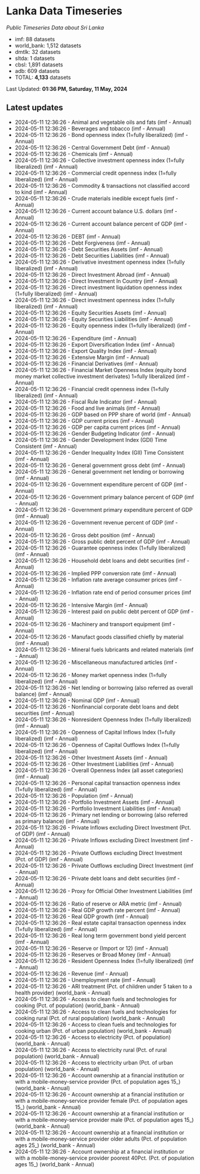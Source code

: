 # Lanka Data Timeseries
*Public Timeseries Data about Sri Lanka*

* imf: 88 datasets
* world_bank: 1,512 datasets
* dmtlk: 32 datasets
* sltda: 1 datasets
* cbsl: 1,891 datasets
* adb: 609 datasets
* TOTAL: **4,133** datasets

Last Updated: **01:36 PM, Saturday, 11 May, 2024**

## Latest updates

* 2024-05-11 12:36:26 - Animal and vegetable oils and fats (imf - Annual)
* 2024-05-11 12:36:26 - Beverages and tobacco (imf - Annual)
* 2024-05-11 12:36:26 - Bond openness index (1=fully liberalized) (imf - Annual)
* 2024-05-11 12:36:26 - Central Government Debt (imf - Annual)
* 2024-05-11 12:36:26 - Chemicals (imf - Annual)
* 2024-05-11 12:36:26 - Collective investment openness index (1=fully liberalized) (imf - Annual)
* 2024-05-11 12:36:26 - Commercial credit openness index (1=fully liberalized) (imf - Annual)
* 2024-05-11 12:36:26 - Commodity & transactions not classified accord to kind (imf - Annual)
* 2024-05-11 12:36:26 - Crude materials inedible except fuels (imf - Annual)
* 2024-05-11 12:36:26 - Current account balance U.S. dollars (imf - Annual)
* 2024-05-11 12:36:26 - Current account balance percent of GDP (imf - Annual)
* 2024-05-11 12:36:26 - DEBT (imf - Annual)
* 2024-05-11 12:36:26 - Debt Forgiveness (imf - Annual)
* 2024-05-11 12:36:26 - Debt Securities Assets (imf - Annual)
* 2024-05-11 12:36:26 - Debt Securities Liabilities (imf - Annual)
* 2024-05-11 12:36:26 - Derivative investment openness index (1=fully liberalized) (imf - Annual)
* 2024-05-11 12:36:26 - Direct Investment Abroad (imf - Annual)
* 2024-05-11 12:36:26 - Direct Investment In Country (imf - Annual)
* 2024-05-11 12:36:26 - Direct investment liquidation openness index (1=fully liberalized) (imf - Annual)
* 2024-05-11 12:36:26 - Direct investment openness index (1=fully liberalized) (imf - Annual)
* 2024-05-11 12:36:26 - Equity Securities Assets (imf - Annual)
* 2024-05-11 12:36:26 - Equity Securities Liabilities (imf - Annual)
* 2024-05-11 12:36:26 - Equity openness index (1=fully liberalized) (imf - Annual)
* 2024-05-11 12:36:26 - Expenditure (imf - Annual)
* 2024-05-11 12:36:26 - Export Diversification Index (imf - Annual)
* 2024-05-11 12:36:26 - Export Quality Index (imf - Annual)
* 2024-05-11 12:36:26 - Extensive Margin (imf - Annual)
* 2024-05-11 12:36:26 - Financial Derivatives (imf - Annual)
* 2024-05-11 12:36:26 - Financial Market Openness Index (equity bond money market collective investment derivates) 1=fully liberalized (imf - Annual)
* 2024-05-11 12:36:26 - Financial credit openness index (1=fully liberalized) (imf - Annual)
* 2024-05-11 12:36:26 - Fiscal Rule Indicator (imf - Annual)
* 2024-05-11 12:36:26 - Food and live animals (imf - Annual)
* 2024-05-11 12:36:26 - GDP based on PPP share of world (imf - Annual)
* 2024-05-11 12:36:26 - GDP current prices (imf - Annual)
* 2024-05-11 12:36:26 - GDP per capita current prices (imf - Annual)
* 2024-05-11 12:36:26 - Gender Budgeting Indicator (imf - Annual)
* 2024-05-11 12:36:26 - Gender Development Index (GDI) Time Consistent (imf - Annual)
* 2024-05-11 12:36:26 - Gender Inequality Index (GII) Time Consistent (imf - Annual)
* 2024-05-11 12:36:26 - General government gross debt (imf - Annual)
* 2024-05-11 12:36:26 - General government net lending or borrowing (imf - Annual)
* 2024-05-11 12:36:26 - Government expenditure percent of GDP (imf - Annual)
* 2024-05-11 12:36:26 - Government primary balance percent of GDP (imf - Annual)
* 2024-05-11 12:36:26 - Government primary expenditure percent of GDP (imf - Annual)
* 2024-05-11 12:36:26 - Government revenue percent of GDP (imf - Annual)
* 2024-05-11 12:36:26 - Gross debt position (imf - Annual)
* 2024-05-11 12:36:26 - Gross public debt percent of GDP (imf - Annual)
* 2024-05-11 12:36:26 - Guarantee openness index (1=fully liberalized) (imf - Annual)
* 2024-05-11 12:36:26 - Household debt loans and debt securities (imf - Annual)
* 2024-05-11 12:36:26 - Implied PPP conversion rate (imf - Annual)
* 2024-05-11 12:36:26 - Inflation rate average consumer prices (imf - Annual)
* 2024-05-11 12:36:26 - Inflation rate end of period consumer prices (imf - Annual)
* 2024-05-11 12:36:26 - Intensive Margin (imf - Annual)
* 2024-05-11 12:36:26 - Interest paid on public debt percent of GDP (imf - Annual)
* 2024-05-11 12:36:26 - Machinery and transport equipment (imf - Annual)
* 2024-05-11 12:36:26 - Manufact goods classified chiefly by material (imf - Annual)
* 2024-05-11 12:36:26 - Mineral fuels lubricants and related materials (imf - Annual)
* 2024-05-11 12:36:26 - Miscellaneous manufactured articles (imf - Annual)
* 2024-05-11 12:36:26 - Money market openness index (1=fully liberalized) (imf - Annual)
* 2024-05-11 12:36:26 - Net lending or borrowing (also referred as overall balance) (imf - Annual)
* 2024-05-11 12:36:26 - Nominal GDP (imf - Annual)
* 2024-05-11 12:36:26 - Nonfinancial corporate debt loans and debt securities (imf - Annual)
* 2024-05-11 12:36:26 - Nonresident Openness Index (1=fully liberalized) (imf - Annual)
* 2024-05-11 12:36:26 - Openness of Capital Inflows Index (1=fully liberalized) (imf - Annual)
* 2024-05-11 12:36:26 - Openness of Capital Outflows Index (1=fully liberalized) (imf - Annual)
* 2024-05-11 12:36:26 - Other Investment Assets (imf - Annual)
* 2024-05-11 12:36:26 - Other Investment Liabilities (imf - Annual)
* 2024-05-11 12:36:26 - Overall Openness Index (all asset categories) (imf - Annual)
* 2024-05-11 12:36:26 - Personal capital transaction openness index (1=fully liberalized) (imf - Annual)
* 2024-05-11 12:36:26 - Population (imf - Annual)
* 2024-05-11 12:36:26 - Portfolio Investment Assets (imf - Annual)
* 2024-05-11 12:36:26 - Portfolio Investment Liabilities (imf - Annual)
* 2024-05-11 12:36:26 - Primary net lending or borrowing (also referred as primary balance) (imf - Annual)
* 2024-05-11 12:36:26 - Private Inflows excluding Direct Investment (Pct. of GDP) (imf - Annual)
* 2024-05-11 12:36:26 - Private Inflows excluding Direct Investment (imf - Annual)
* 2024-05-11 12:36:26 - Private Outflows excluding Direct Investment (Pct. of GDP) (imf - Annual)
* 2024-05-11 12:36:26 - Private Outflows excluding Direct Investment (imf - Annual)
* 2024-05-11 12:36:26 - Private debt loans and debt securities (imf - Annual)
* 2024-05-11 12:36:26 - Proxy for Official Other Investment Liabilities (imf - Annual)
* 2024-05-11 12:36:26 - Ratio of reserve or ARA metric (imf - Annual)
* 2024-05-11 12:36:26 - Real GDP growth rate percent (imf - Annual)
* 2024-05-11 12:36:26 - Real GDP growth (imf - Annual)
* 2024-05-11 12:36:26 - Real estate capital transaction openness index (1=fully liberalized) (imf - Annual)
* 2024-05-11 12:36:26 - Real long term government bond yield percent (imf - Annual)
* 2024-05-11 12:36:26 - Reserve or (Import or 12) (imf - Annual)
* 2024-05-11 12:36:26 - Reserves or Broad Money (imf - Annual)
* 2024-05-11 12:36:26 - Resident Openness Index (1=fully liberalized) (imf - Annual)
* 2024-05-11 12:36:26 - Revenue (imf - Annual)
* 2024-05-11 12:36:26 - Unemployment rate (imf - Annual)
* 2024-05-11 12:36:26 - ARI treatment (Pct. of children under 5 taken to a health provider) (world_bank - Annual)
* 2024-05-11 12:36:26 - Access to clean fuels and technologies for cooking (Pct. of population) (world_bank - Annual)
* 2024-05-11 12:36:26 - Access to clean fuels and technologies for cooking rural (Pct. of rural population) (world_bank - Annual)
* 2024-05-11 12:36:26 - Access to clean fuels and technologies for cooking urban (Pct. of urban population) (world_bank - Annual)
* 2024-05-11 12:36:26 - Access to electricity (Pct. of population) (world_bank - Annual)
* 2024-05-11 12:36:26 - Access to electricity rural (Pct. of rural population) (world_bank - Annual)
* 2024-05-11 12:36:26 - Access to electricity urban (Pct. of urban population) (world_bank - Annual)
* 2024-05-11 12:36:26 - Account ownership at a financial institution or with a mobile-money-service provider (Pct. of population ages 15_) (world_bank - Annual)
* 2024-05-11 12:36:26 - Account ownership at a financial institution or with a mobile-money-service provider female (Pct. of population ages 15_) (world_bank - Annual)
* 2024-05-11 12:36:26 - Account ownership at a financial institution or with a mobile-money-service provider male (Pct. of population ages 15_) (world_bank - Annual)
* 2024-05-11 12:36:26 - Account ownership at a financial institution or with a mobile-money-service provider older adults (Pct. of population ages 25_) (world_bank - Annual)
* 2024-05-11 12:36:26 - Account ownership at a financial institution or with a mobile-money-service provider poorest 40Pct. (Pct. of population ages 15_) (world_bank - Annual)